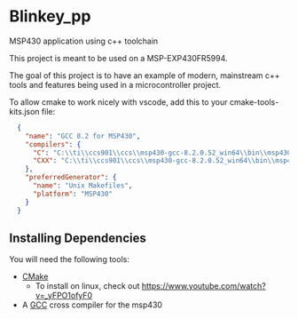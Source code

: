 # Blinkey_pp

MSP430 application using c++ toolchain

This project is meant to be used on a MSP-EXP430FR5994.

The goal of this project is to have an example of modern, mainstream c++ tools and features being used in a microcontroller project.

To allow cmake to work nicely with vscode, add this to your cmake-tools-kits.json file:

```json
  {
    "name": "GCC 8.2 for MSP430",
    "compilers": {
      "C": "C:\\ti\\ccs901\\ccs\\msp430-gcc-8.2.0.52_win64\\bin\\msp430-elf-gcc.exe",
      "CXX": "C:\\ti\\ccs901\\ccs\\msp430-gcc-8.2.0.52_win64\\bin\\msp430-elf-gcc.exe"
    },
    "preferredGenerator": {
      "name": "Unix Makefiles",
      "platform": "MSP430"
    }
  }
```


## Installing Dependencies

You will need the following tools:

* [CMake](https://cmake.org/download/)
  * To install on linux, check out <https://www.youtube.com/watch?v=_yFPO1ofyF0>
* A [GCC](http://software-dl.ti.com/msp430/msp430_public_sw/mcu/msp430/MSPGCC/latest/index_FDS.html) cross compiler for the msp430
